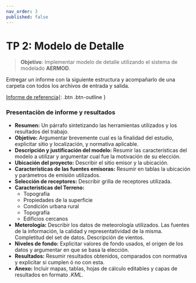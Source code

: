 ```yaml
---
nav_order: 3
published: false
---
```

# TP 2: Modelo de Detalle

> **Objetivo**: Implementar modelo de detalle utilizando el sistema de modelado **AERMOD**.

Entregar un informe con la siguiente estructura y acompañarlo de una carpeta con todos los archivos de entrada y salida. 

[Informe de referencia](archivos/tps-ref/tp2-ref.pdf){: .btn .btn-outline }


### Presentaciòn de informe y resultados
+ **Resumen:** Un párrafo sintetizando las herramientas utilizados y los resultados del trabajo.
+ **Objetivo:** Argumentar brevemente cual es la finalidad del estudio, explicitar sitio y localización, y normativa aplicable.
+ **Descripción y justificación del modelo:** Resumir las características del modelo a utilizar y argumentar cual fue la motivación de su elección.
+ **Ubicación del proyecto:** Describir el sitio emisor y la ubicación.
+ **Características de las fuentes emisoras:** Resumir en tablas la ubicación y parámetros de emisión utilizados.
+ **Selección de receptores:** Describir grilla de receptores utilizada.
+ **Caracteristicas del Terreno:**
    - Topografía
    - Propiedades de la superficie
    - Condición urbana rural
    - Topografía
    - Edificios cercanos
+ **Meterología:** Describir los datos de meteorología utilizados. Las fuentes de la información, la calidad y representatividad de la misma. Completitud del set de datos. Descripción de vientos.
+ **Niveles de fondo:** Explicitar valores de fondo usados, el origen de los datos y argumentar en que se basa la elección.
+ **Resultados:** Resumir resultados obtenidos, comparados con normativa y explicitar si cumplen ó no con esta.
+ **Anexo:** Incluir mapas, tablas, hojas de cálculo editables y capas de resultados en formato _.KML_.


